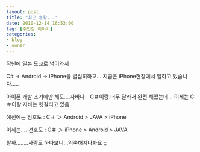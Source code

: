 ```yaml
---
layout: post
title: "최근 동향..."
date: 2010-12-14 16:53:00
tag: [주인장 이야기]
categories:
- blog
- owner
---
```


작년에 일본 도쿄로 넘어와서

C# → Android → iPhone을 열심히하고...
지금은  iPhone현장에서 일하고 있습니다.....

<!--more-->

아이폰 개발 초기에만 해도....자바나　C＃이랑 너무 달라서 완전 해맸는데...
이제는 C＃이랑 자바는 헷갈리고 있음...

예전에는
선호도  : C＃ ＞ Android > JAVA > iPhone

이제는....
선호도  : C＃ ＞ iPhone > Android > JAVA

랄까........사람도 하다보니...익숙해지나봐요 ;; 
